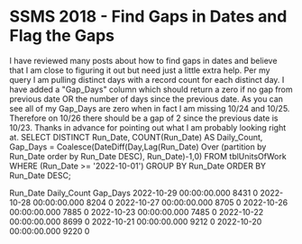
# SSMS 2018 - Find Gaps in Dates and Flag the Gaps

I have reviewed many posts about how to find gaps in dates and believe that I am close to figuring it out but need just a little extra help.  Per my query I am pulling distinct days with a record count for each distinct day.  I have added a "Gap_Days" column which should return a zero if no gap from previous date OR the number of days since the previous date.  As you can see all of my Gap_Days are zero when in fact I am missing 10/24 and 10/25. Therefore on 10/26 there should be a gap of 2 since the previous date is 10/23.
Thanks in advance for pointing out what I am probably looking right at.
SELECT DISTINCT Run_Date, COUNT(Run_Date) AS Daily_Count,
        Gap_Days = Coalesce(DateDiff(Day,Lag(Run_Date) Over (partition by Run_Date order by Run_Date DESC), Run_Date)-1,0)
FROM tblUnitsOfWork
WHERE (Run_Date >= '2022-10-01')
GROUP BY Run_Date
ORDER BY Run_Date DESC;


Run_Date    Daily_Count Gap_Days
2022-10-29 00:00:00.000 8431    0
2022-10-28 00:00:00.000 8204    0
2022-10-27 00:00:00.000 8705    0
2022-10-26 00:00:00.000 7885    0
2022-10-23 00:00:00.000 7485    0
2022-10-22 00:00:00.000 8699    0
2022-10-21 00:00:00.000 9212    0
2022-10-20 00:00:00.000 9220    0

        